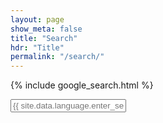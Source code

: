 ```yaml
---
layout: page
show_meta: false
title: "Search"
hdr: "Title"
permalink: "/search/"
---
```


{% include google_search.html %}

<form style="padding-bottom: 200px;" onsubmit="google_search()" >
  <input type="text" id="google-search" placeholder="{{ site.data.language.enter_search_term }}">
</form>
